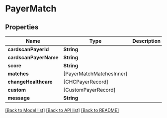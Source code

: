 # PayerMatch

## Properties
Name | Type | Description | Notes
------------ | ------------- | ------------- | -------------
**cardscanPayerId** | **String** |  | [optional] 
**cardscanPayerName** | **String** |  | [optional] 
**score** | **String** |  | [optional] 
**matches** | [PayerMatchMatchesInner] |  | [optional] 
**changeHealthcare** | [CHCPayerRecord] |  | [optional] 
**custom** | [CustomPayerRecord] |  | [optional] 
**message** | **String** |  | [optional] 

[[Back to Model list]](../README.md#documentation-for-models) [[Back to API list]](../README.md#documentation-for-api-endpoints) [[Back to README]](../README.md)


